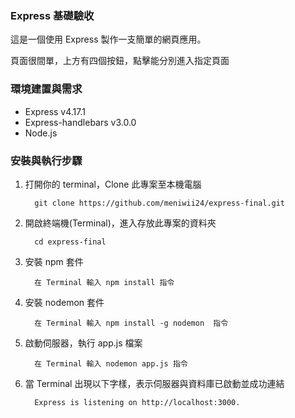 <h3>Express 基礎驗收</h3>
<p>這是一個使用 Express 製作一支簡單的網頁應用。</p>
<p>頁面很間單，上方有四個按鈕，點擊能分別進入指定頁面</p>


<h3>環境建置與需求</h3>
<ul>
  <li>Express v4.17.1</li>
  <li>Express-handlebars v3.0.0</li>
  <li>Node.js</li>
</ul>


<h3>安裝與執行步驟</h3>
<ol>
  <li>打開你的 terminal，Clone 此專案至本機電腦</li>
  
      git clone https://github.com/meniwii24/express-final.git
  
  <li>開啟終端機(Terminal)，進入存放此專案的資料夾</li>
  
      cd express-final
  
  <li>安裝 npm 套件</li>
  
      在 Terminal 輸入 npm install 指令
  
  <li>安裝 nodemon 套件</li>
  
      在 Terminal 輸入 npm install -g nodemon  指令
  
  <li>啟動伺服器，執行 app.js 檔案</li>
  
      在 Terminal 輸入 nodemon app.js 指令
  
  <li>當 Terminal 出現以下字樣，表示伺服器與資料庫已啟動並成功連結</li>
  
      Express is listening on http://localhost:3000.
</ul>
